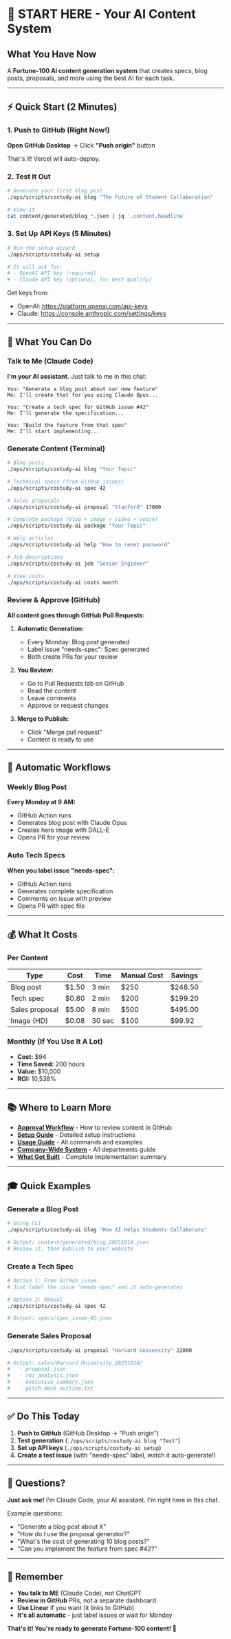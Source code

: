 # 🚀 START HERE - Your AI Content System

## What You Have Now

A **Fortune-100 AI content generation system** that creates specs, blog posts, proposals, and more using the best AI for each task.

---

## ⚡ Quick Start (2 Minutes)

### 1. Push to GitHub (Right Now!)

**Open GitHub Desktop** → Click **"Push origin"** button

That's it! Vercel will auto-deploy.

### 2. Test It Out

```bash
# Generate your first blog post
./ops/scripts/costudy-ai blog "The Future of Student Collaboration"

# View it
cat content/generated/blog_*.json | jq '.content.headline'
```

### 3. Set Up API Keys (5 Minutes)

```bash
# Run the setup wizard
./ops/scripts/costudy-ai setup

# It will ask for:
# - OpenAI API key (required)
# - Claude API key (optional, for best quality)
```

Get keys from:
- OpenAI: https://platform.openai.com/api-keys
- Claude: https://console.anthropic.com/settings/keys

---

## 🎯 What You Can Do

### Talk to Me (Claude Code)

**I'm your AI assistant.** Just talk to me in this chat:

```
You: "Generate a blog post about our new feature"
Me: I'll create that for you using Claude Opus...

You: "Create a tech spec for GitHub issue #42"
Me: I'll generate the specification...

You: "Build the feature from that spec"
Me: I'll start implementing...
```

### Generate Content (Terminal)

```bash
# Blog posts
./ops/scripts/costudy-ai blog "Your Topic"

# Technical specs (from GitHub issues)
./ops/scripts/costudy-ai spec 42

# Sales proposals
./ops/scripts/costudy-ai proposal "Stanford" 17000

# Complete package (blog + image + video + voice)
./ops/scripts/costudy-ai package "Your Topic"

# Help articles
./ops/scripts/costudy-ai help "How to reset password"

# Job descriptions
./ops/scripts/costudy-ai job "Senior Engineer"

# View costs
./ops/scripts/costudy-ai costs month
```

### Review & Approve (GitHub)

**All content goes through GitHub Pull Requests:**

1. **Automatic Generation:**
   - Every Monday: Blog post generated
   - Label issue "needs-spec": Spec generated
   - Both create PRs for your review

2. **You Review:**
   - Go to Pull Requests tab on GitHub
   - Read the content
   - Leave comments
   - Approve or request changes

3. **Merge to Publish:**
   - Click "Merge pull request"
   - Content is ready to use

---

## 🔄 Automatic Workflows

### Weekly Blog Post

**Every Monday at 9 AM:**
- GitHub Action runs
- Generates blog post with Claude Opus
- Creates hero image with DALL-E
- Opens PR for your review

### Auto Tech Specs

**When you label issue "needs-spec":**
- GitHub Action runs
- Generates complete specification
- Comments on issue with preview
- Opens PR with spec file

---

## 💰 What It Costs

### Per Content

| Type | Cost | Time | Manual Cost | Savings |
|------|------|------|-------------|---------|
| Blog post | $1.50 | 3 min | $250 | $248.50 |
| Tech spec | $0.80 | 2 min | $200 | $199.20 |
| Sales proposal | $5.00 | 8 min | $500 | $495.00 |
| Image (HD) | $0.08 | 30 sec | $100 | $99.92 |

### Monthly (If You Use It A Lot)

- **Cost:** $94
- **Time Saved:** 200 hours
- **Value:** $10,000
- **ROI:** 10,538%

---

## 📚 Where to Learn More

- **[Approval Workflow](docs/APPROVAL_WORKFLOW.md)** - How to review content in GitHub
- **[Setup Guide](ops/SETUP_GUIDE.md)** - Detailed setup instructions
- **[Usage Guide](docs/ULTIMATE_USAGE_GUIDE.md)** - All commands and examples
- **[Company-Wide System](docs/COMPANY_WIDE_AI_SYSTEM.md)** - All departments guide
- **[What Got Built](docs/IMPLEMENTATION_COMPLETE.md)** - Complete implementation summary

---

## 🎓 Quick Examples

### Generate a Blog Post

```bash
# Using CLI
./ops/scripts/costudy-ai blog "How AI Helps Students Collaborate"

# Output: content/generated/blog_20251014.json
# Review it, then publish to your website
```

### Create a Tech Spec

```bash
# Option 1: From GitHub issue
# Just label the issue "needs-spec" and it auto-generates

# Option 2: Manual
./ops/scripts/costudy-ai spec 42

# Output: specs/spec_issue_42.json
```

### Generate Sales Proposal

```bash
./ops/scripts/costudy-ai proposal "Harvard University" 22000

# Output: sales/Harvard_University_20251014/
#   - proposal.json
#   - roi_analysis.json
#   - executive_summary.json
#   - pitch_deck_outline.txt
```

---

## ✅ Do This Today

1. **Push to GitHub** (GitHub Desktop → "Push origin")
2. **Test generation** (`./ops/scripts/costudy-ai blog "Test"`)
3. **Set up API keys** (`./ops/scripts/costudy-ai setup`)
4. **Create a test issue** (with "needs-spec" label, watch it auto-generate!)

---

## 💬 Questions?

**Just ask me!** I'm Claude Code, your AI assistant. I'm right here in this chat.

Example questions:
- "Generate a blog post about X"
- "How do I use the proposal generator?"
- "What's the cost of generating 10 blog posts?"
- "Can you implement the feature from spec #42?"

---

## 🎯 Remember

- **You talk to ME** (Claude Code), not ChatGPT
- **Review in GitHub** PRs, not a separate dashboard
- **Use Linear** if you want (it links to GitHub)
- **It's all automatic** - just label issues or wait for Monday

**That's it! You're ready to generate Fortune-100 content! 🚀**

